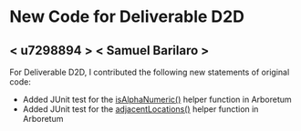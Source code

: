 # New Code for Deliverable D2D

## < u7298894 > < Samuel Barilaro >

For Deliverable D2D, I contributed the following new statements of original code:

- Added JUnit test for the [isAlphaNumeric()](https://gitlab.cecs.anu.edu.au/u7145408/comp1110-ass2/-/blob/master/src/comp1110/ass2/Arboretum.java#L53-65) helper function in Arboretum
- Added JUnit test for the [adjacentLocations()](https://gitlab.cecs.anu.edu.au/u7145408/comp1110-ass2/-/blob/master/src/comp1110/ass2/Arboretum.java#L249-255) helper function in Arboretum